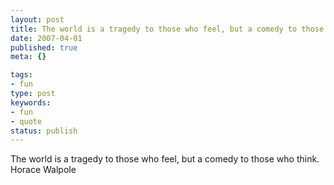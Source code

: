 ```yaml
---
layout: post
title: The world is a tragedy to those who feel, but a comedy to those who think.
date: 2007-04-01
published: true
meta: {}

tags:
- fun
type: post
keywords:
- fun
- quote
status: publish
---
```

The world is a tragedy to those who feel, but a comedy to those who think.<br />Horace Walpole
